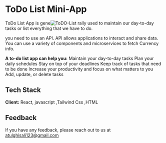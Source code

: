 # ToDo List Mini-App

ToDo List App is gene![ToDO-List](https://github.com/Mr-AtulGhisali07/Todo-List/assets/138815682/cedfac44-8e91-457e-9f4f-0bf3d3a92446)
rally used to maintain our day-to-day tasks or list everything that we have to do.

you need to use an API. API allows applications to interact and share data. You can use a variety of components and microservices to fetch Currency info.


**A to-do list app can help you:** 
   Maintain your day-to-day tasks
   Plan your daily schedules
   Stay on top of your deadlines
   Keep track of tasks that need to be done
   Increase your productivity and focus on what matters to you
   Add, update, or delete tasks


## Tech Stack

**Client:** React, javascript ,Tailwind Css ,HTML

## Feedback

If you have any feedback, please reach out to us at atulghisali123@gmail.com

